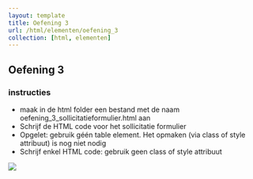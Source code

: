 ```yaml
---
layout: template
title: Oefening 3
url: /html/elementen/oefening_3
collection: [html, elementen]
---
```


## Oefening 3

<div class="highlight">
    <h3>instructies</h3>
    <ul>
        <li>maak in de html folder een bestand met de naam oefening_3_sollicitatieformulier.html aan</li>
        <li>Schrijf de HTML code voor het sollicitatie formulier</li>
        <li>Opgelet: gebruik géén table element. Het opmaken (via class of style attribuut) is nog niet nodig</li>
        <li>Schrijf enkel HTML code: gebruik geen class of style attribuut</li>
    </ul>
</div>
 
<img class="shadow center" src="{{ '/html/elementen/images/oefening_3.png' | relative_url}}" />